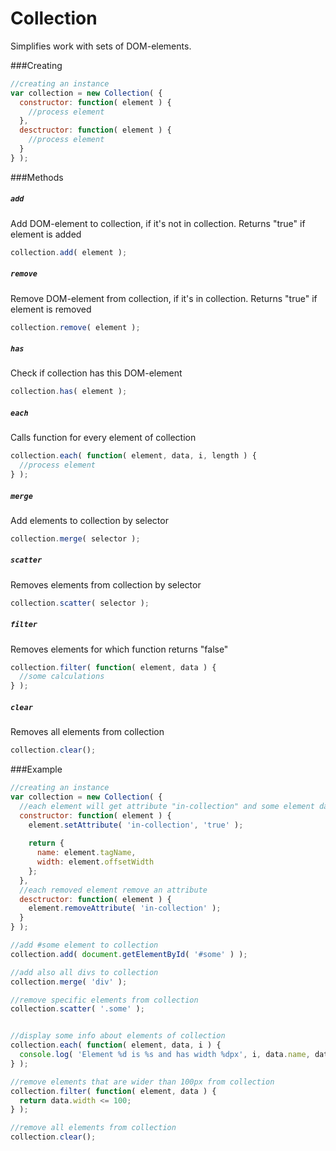 # Collection
Simplifies work with sets of DOM-elements.

###Creating

```javascript
//creating an instance
var collection = new Collection( {
  constructor: function( element ) {
    //process element
  },
  desctructor: function( element ) {
    //process element
  }
} );
```

###Methods

##### `add`

Add DOM-element to collection, if it's not in collection. Returns "true" if element is added
```javascript
collection.add( element );
```

##### `remove`

Remove DOM-element from collection, if it's in collection. Returns "true" if element is removed
```javascript
collection.remove( element );
```

##### `has`

Check if collection has this DOM-element
```javascript
collection.has( element );
```

##### `each`

Calls function for every element of collection
```javascript
collection.each( function( element, data, i, length ) {
  //process element
} );
```

##### `merge`

Add elements to collection by selector
```javascript
collection.merge( selector );
```

##### `scatter`

Removes elements from collection by selector
```javascript
collection.scatter( selector );
```

##### `filter`

Removes elements for which function returns "false"
```javascript
collection.filter( function( element, data ) {
  //some calculations
} );
```

##### `clear`

Removes all elements from collection
```javascript
collection.clear();
```

###Example

```javascript
//creating an instance
var collection = new Collection( {
  //each element will get attribute "in-collection" and some element data will be stored
  constructor: function( element ) {
    element.setAttribute( 'in-collection', 'true' );
    
    return {
      name: element.tagName,
      width: element.offsetWidth
    };
  },
  //each removed element remove an attribute
  desctructor: function( element ) {
    element.removeAttribute( 'in-collection' );
  }
} );

//add #some element to collection
collection.add( document.getElementById( '#some' ) );

//add also all divs to collection
collection.merge( 'div' );

//remove specific elements from collection
collection.scatter( '.some' );


//display some info about elements of collection
collection.each( function( element, data, i ) {
  console.log( 'Element %d is %s and has width %dpx', i, data.name, data.width );
} );

//remove elements that are wider than 100px from collection
collection.filter( function( element, data ) {
  return data.width <= 100;
} );

//remove all elements from collection
collection.clear();
```

